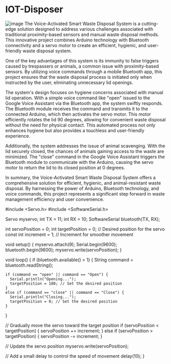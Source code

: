 # IOT-Disposer
![image](https://github.com/priyanka8324/IOT-Disposer/assets/129300687/64eb8372-d50f-4e2d-be73-5ad8715abbb4)
The Voice-Activated Smart Waste Disposal System is a cutting-edge solution designed to address various challenges associated with traditional proximity-based sensors and manual waste disposal methods. This innovative project combines Arduino technology with Bluetooth connectivity and a servo motor to create an efficient, hygienic, and user-friendly waste disposal system.

One of the key advantages of this system is its immunity to false triggers caused by trespassers or animals, a common issue with proximity-based sensors. By utilizing voice commands through a mobile Bluetooth app, this project ensures that the waste disposal process is initiated only when instructed by the user, eliminating unnecessary lid openings.

The system's design focuses on hygiene concerns associated with manual lid operation. With a simple voice command like "open" issued to the Google Voice Assistant via the Bluetooth app, the system swiftly responds. The Bluetooth module receives the command and transmits it to the connected Arduino, which then activates the servo motor. This motor efficiently rotates the lid 90 degrees, allowing for convenient waste disposal without the need for physical contact. This automated process not only enhances hygiene but also provides a touchless and user-friendly experience.

Additionally, the system addresses the issue of animal scavenging. With the lid securely closed, the chances of animals gaining access to the waste are minimized. The "close" command in the Google Voice Assistant triggers the Bluetooth module to communicate with the Arduino, causing the servo motor to return the lid to its closed position at 0 degrees.

In summary, the Voice-Activated Smart Waste Disposal System offers a comprehensive solution for efficient, hygienic, and animal-resistant waste disposal. By harnessing the power of Arduino, Bluetooth technology, and voice commands, this project represents a significant step forward in waste management efficiency and user convenience.

#include <Servo.h>
#include <SoftwareSerial.h>

Servo myservo;
int TX = 11;
int RX = 10;
SoftwareSerial bluetooth(TX, RX);

int servoPosition = 0;
int targetPosition = 0; // Desired position for the servo
const int increment = 1; // Increment for smoother movement

void setup() {
  myservo.attach(9);
  Serial.begin(9600);
  bluetooth.begin(9600);
  myservo.write(servoPosition);
}

void loop() {
  if (bluetooth.available() > 1) {
    String command = bluetooth.readString();

    if (command == "open" || command == "Open") {
      Serial.println("Opening...");
      targetPosition = 180; // Set the desired position
    }  
    else if (command == "close" || command == "Close") {
      Serial.println("Closing...");
      targetPosition = 0; // Set the desired position
    }
  }

  // Gradually move the servo toward the target position
  if (servoPosition < targetPosition) {
    servoPosition += increment;
  } else if (servoPosition > targetPosition) {
    servoPosition -= increment;
  }

  // Update the servo position
  myservo.write(servoPosition);

  // Add a small delay to control the speed of movement
  delay(10);
}
